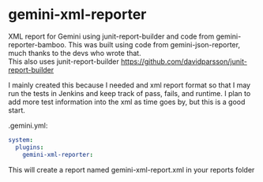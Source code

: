 # gemini-xml-reporter
XML report for Gemini using junit-report-builder and code from gemini-reporter-bamboo. This was built using code from gemini-json-reporter, much thanks to the devs who wrote that.  
This also uses junit-report-builder https://github.com/davidparsson/junit-report-builder

I mainly created this because I needed and xml report format so that I may run the tests in Jenkins and keep track of pass, fails, and runtime.
I plan to add more test information into the xml as time goes by, but this is a good start.

.gemini.yml:
```yaml
system:
  plugins:
    gemini-xml-reporter:
```

This will create a report named gemini-xml-report.xml in your reports folder
